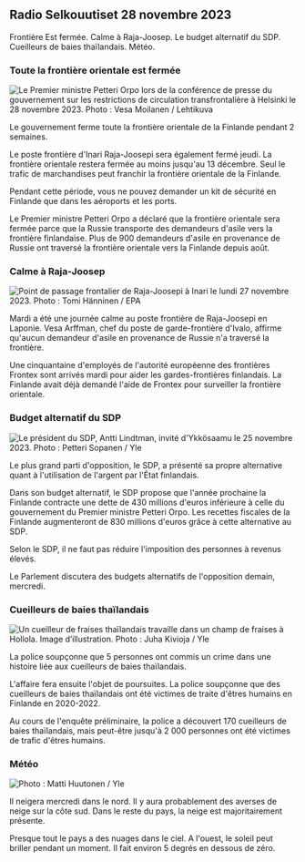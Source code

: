 Radio Selkouutiset 28 novembre 2023
-----------------------------

Frontière Est fermée. Calme à Raja-Joosep. Le budget alternatif du SDP. Cueilleurs de baies thaïlandais. Météo.

### Toute la frontière orientale est fermée

![Le Premier ministre Petteri Orpo lors de la conférence de presse du gouvernement sur les restrictions de circulation transfrontalière à Helsinki le 28 novembre 2023. Photo : Vesa Moilanen / Lehtikuva](https://images.cdn.yle.fi/image/upload/c_crop,h_2880,w_5120,x_0,y_533/ar_1.7777777777777777,c_fill,g_faces,h_675,w_1200/dpr_1.0/q_auto:eco/f_auto/fl_lossy/v1701182429/39-12078586565f7fb63bc0)

Le gouvernement ferme toute la frontière orientale de la Finlande pendant 2 semaines.

Le poste frontière d'Inari Raja-Joosepi sera également fermé jeudi. La frontière orientale restera fermée au moins jusqu'au 13 décembre. Seul le trafic de marchandises peut franchir la frontière orientale de la Finlande.

Pendant cette période, vous ne pouvez demander un kit de sécurité en Finlande que dans les aéroports et les ports.

Le Premier ministre Petteri Orpo a déclaré que la frontière orientale sera fermée parce que la Russie transporte des demandeurs d'asile vers la frontière finlandaise. Plus de 900 demandeurs d'asile en provenance de Russie ont traversé la frontière orientale vers la Finlande depuis août.

### Calme à Raja-Joosep

![Point de passage frontalier de Raja-Joosepi à Inari le lundi 27 novembre 2023. Photo : Tomi Hänninen / EPA](https://images.cdn.yle.fi/image/upload/c_crop,h_3078,w_5472,x_0,y_474/ar_1.7777777777777777,c_fill,g_faces,h_675,w_1200/dpr_1.0/q_auto:eco/f_auto/fl_lossy/v1701178188/39-12077986565eae2c2959)

Mardi a été une journée calme au poste frontière de Raja-Joosepi en Laponie. Vesa Arffman, chef du poste de garde-frontière d'Ivalo, affirme qu'aucun demandeur d'asile en provenance de Russie n'a traversé la frontière.

Une cinquantaine d'employés de l'autorité européenne des frontières Frontex sont arrivés mardi pour aider les gardes-frontières finlandais. La Finlande avait déjà demandé l'aide de Frontex pour surveiller la frontière orientale.

### Budget alternatif du SDP

![Le président du SDP, Antti Lindtman, invité d'Ykkösaamu le 25 novembre 2023. Photo : Petteri Sopanen / Yle](https://images.cdn.yle.fi/image/upload/c_crop,h_2250,w_4000,x_0,y_214/ar_1.77777777777777777,c_fill,g_faces,h_675,w_1200/dpr_1.0/q_auto:eco/f_auto/fl_lossy/v1700900437/39-12065046561addd1ff4d)

Le plus grand parti d'opposition, le SDP, a présenté sa propre alternative quant à l'utilisation de l'argent par l'État finlandais.

Dans son budget alternatif, le SDP propose que l'année prochaine la Finlande contracte une dette de 430 millions d'euros inférieure à celle du gouvernement du Premier ministre Petteri Orpo. Les recettes fiscales de la Finlande augmenteront de 830 millions d'euros grâce à cette alternative au SDP.

Selon le SDP, il ne faut pas réduire l'imposition des personnes à revenus élevés.

Le Parlement discutera des budgets alternatifs de l'opposition demain, mercredi.

### Cueilleurs de baies thaïlandais

![Un cueilleur de fraises thaïlandais travaille dans un champ de fraises à Hollola. Image d’illustration. Photo : Juha Kivioja / Yle](https://images.cdn.yle.fi/image/upload/c_crop,h_3158,w_5615,x_0,y_362/ar_1.7777777777777777,c_fill,g_faces,h_675,w_1200/dpr_1.0/q_auto:eco/f_auto/fl_lossy/v1697111616/39-11854426527dce6a43a2)

La police soupçonne que 5 personnes ont commis un crime dans une histoire liée aux cueilleurs de baies thaïlandais.

L'affaire fera ensuite l'objet de poursuites. La police soupçonne que des cueilleurs de baies thaïlandais ont été victimes de traite d'êtres humains en Finlande en 2020-2022.

Au cours de l'enquête préliminaire, la police a découvert 170 cueilleurs de baies thaïlandais, mais peut-être jusqu'à 2 000 personnes ont été victimes de trafic d'êtres humains.

### Météo

![Photo : Matti Huutonen / Yle](https://images.cdn.yle.fi/image/upload/c_crop,h_1080,w_1919,x_0,y_0/ar_1.77777777777777777,c_fill,g_faces,h_675,w_1200/dpr_1.0/q_auto:eco/f_auto/fl_lossy/v1701179634/39-12078316565f0cf485dd)

Il neigera mercredi dans le nord. Il y aura probablement des averses de neige sur la côte sud. Dans le reste du pays, la neige est majoritairement présente.

Presque tout le pays a des nuages dans le ciel. A l'ouest, le soleil peut briller pendant un moment. Il fait environ 5 degrés en dessous de zéro.